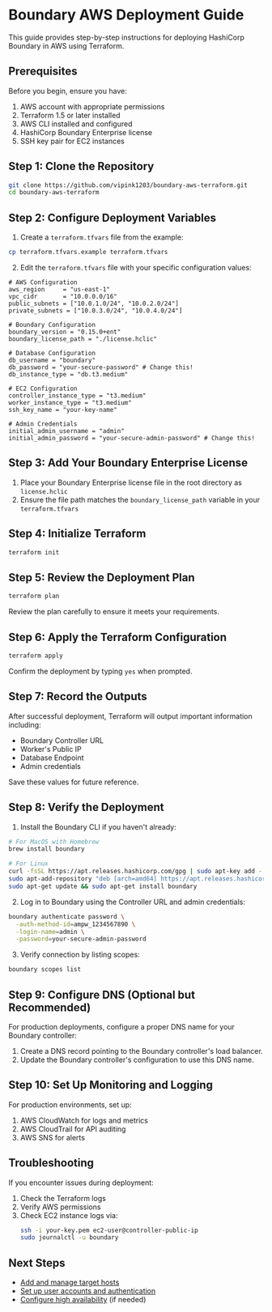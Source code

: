# Boundary AWS Deployment Guide

This guide provides step-by-step instructions for deploying HashiCorp Boundary in AWS using Terraform.

## Prerequisites

Before you begin, ensure you have:

1. AWS account with appropriate permissions
2. Terraform 1.5 or later installed
3. AWS CLI installed and configured
4. HashiCorp Boundary Enterprise license
5. SSH key pair for EC2 instances

## Step 1: Clone the Repository

```bash
git clone https://github.com/vipink1203/boundary-aws-terraform.git
cd boundary-aws-terraform
```

## Step 2: Configure Deployment Variables

1. Create a `terraform.tfvars` file from the example:

```bash
cp terraform.tfvars.example terraform.tfvars
```

2. Edit the `terraform.tfvars` file with your specific configuration values:

```hcl
# AWS Configuration
aws_region     = "us-east-1"
vpc_cidr       = "10.0.0.0/16"
public_subnets = ["10.0.1.0/24", "10.0.2.0/24"]
private_subnets = ["10.0.3.0/24", "10.0.4.0/24"]

# Boundary Configuration
boundary_version = "0.15.0+ent"
boundary_license_path = "./license.hclic"

# Database Configuration
db_username = "boundary"
db_password = "your-secure-password" # Change this!
db_instance_type = "db.t3.medium"

# EC2 Configuration
controller_instance_type = "t3.medium"
worker_instance_type = "t3.medium"
ssh_key_name = "your-key-name"

# Admin Credentials
initial_admin_username = "admin"
initial_admin_password = "your-secure-admin-password" # Change this!
```

## Step 3: Add Your Boundary Enterprise License

1. Place your Boundary Enterprise license file in the root directory as `license.hclic`
2. Ensure the file path matches the `boundary_license_path` variable in your `terraform.tfvars`

## Step 4: Initialize Terraform

```bash
terraform init
```

## Step 5: Review the Deployment Plan

```bash
terraform plan
```

Review the plan carefully to ensure it meets your requirements.

## Step 6: Apply the Terraform Configuration

```bash
terraform apply
```

Confirm the deployment by typing `yes` when prompted.

## Step 7: Record the Outputs

After successful deployment, Terraform will output important information including:

- Boundary Controller URL
- Worker's Public IP
- Database Endpoint
- Admin credentials

Save these values for future reference.

## Step 8: Verify the Deployment

1. Install the Boundary CLI if you haven't already:

```bash
# For MacOS with Homebrew
brew install boundary

# For Linux
curl -fsSL https://apt.releases.hashicorp.com/gpg | sudo apt-key add -
sudo apt-add-repository "deb [arch=amd64] https://apt.releases.hashicorp.com $(lsb_release -cs) main"
sudo apt-get update && sudo apt-get install boundary
```

2. Log in to Boundary using the Controller URL and admin credentials:

```bash
boundary authenticate password \
  -auth-method-id=ampw_1234567890 \
  -login-name=admin \
  -password=your-secure-admin-password
```

3. Verify connection by listing scopes:

```bash
boundary scopes list
```

## Step 9: Configure DNS (Optional but Recommended)

For production deployments, configure a proper DNS name for your Boundary controller:

1. Create a DNS record pointing to the Boundary controller's load balancer.
2. Update the Boundary controller's configuration to use this DNS name.

## Step 10: Set Up Monitoring and Logging

For production environments, set up:

1. AWS CloudWatch for logs and metrics
2. AWS CloudTrail for API auditing
3. AWS SNS for alerts

## Troubleshooting

If you encounter issues during deployment:

1. Check the Terraform logs
2. Verify AWS permissions
3. Check EC2 instance logs via:
   ```bash
   ssh -i your-key.pem ec2-user@controller-public-ip
   sudo journalctl -u boundary
   ```

## Next Steps

- [Add and manage target hosts](target_management.md)
- [Set up user accounts and authentication](user_management.md)
- [Configure high availability](high_availability.md) (if needed)
